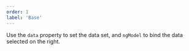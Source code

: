 ```yaml
---
order: 1
label: 'Base'
---
```


Use the `data` property to set the data set, and `ngModel` to bind the data selected on the right.
